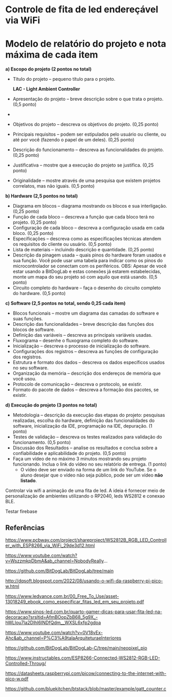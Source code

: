 # Controle de fita de led endereçável via WiFi

# **Modelo de relatório do projeto e nota máxima de cada item**

**a) Escopo do projeto (2 pontos no total)**

- Título do projeto – pequeno título para o projeto.

  **LAC - Light Ambient Controller**

- Apresentação do projeto – breve descrição sobre o que trata o projeto.	(0,5 ponto)

- 

- Objetivos do projeto – descreva os objetivos do projeto.	(0,25 ponto)

- Principais requisitos – podem ser estipulados pelo usuário ou cliente, ou até por você (fazendo o papel de um deles).	(0,25 ponto)

- Descrição do funcionamento – descreva as funcionalidades do projeto.	(0,25 ponto)

- Justificativa – mostre que a execução do projeto se justifica.	(0,25 ponto)

- Originalidade – mostre através de uma pesquisa que existem projetos correlatos, mas não iguais.	(0,5 ponto)

**b) Hardware (2,5 pontos no total)**

- Diagrama em blocos – diagrama mostrando os blocos e sua interligação.	(0,25 ponto)
- Função de cada bloco – descreva a função que cada bloco terá no projeto.
  (0,25 ponto)
- Configuração de cada bloco – descreva a configuração usada em cada bloco.
  (0,25 ponto)
- Especificações – descreva como as especificações técnicas atendem os requisitos do cliente ou usuário.	(0,5 ponto)
- Lista de materiais – incluindo descrição e quantidade.	(0,25 ponto)
- Descrição da pinagem usada – quais pinos do hardware foram usados e sua função. Você pode usar uma tabela para indicar como os pinos do microcontrolador se conectam com os periféricos. OBS: Apesar de você estar usando a BitDogLab e estas conexões já estarem estabelecidas, monte um mapa do seu projeto só com aquilo que está usando.	(0,5 ponto)
- Circuito completo do hardware – faça o desenho do circuito completo do hardware.	(0,5 ponto)

**c) Software (2,5 pontos no total, sendo 0,25 cada item)**

- Blocos funcionais – mostre um diagrama das camadas do software e suas funções.
- Descrição das funcionalidades – breve descrição das funções dos blocos de software.
- Definição das variáveis – descreva as principais variáveis usadas.
- Fluxograma – desenhe o fluxograma completo do software.
- Inicialização – descreva o processo de inicialização do software.
- Configurações dos registros – descreva as funções de configuração dos registros.
- Estrutura e formato dos dados – descreva os dados específicos usados no seu software.
- Organização da memória – descrição dos endereços de memória que você usou.
- Protocolo de comunicação – descreva o protocolo, se existir.
- Formato do pacote de dados – descreva a formação dos pacotes, se existir.

**d) Execução do projeto (3 pontos no total)**

- Metodologia – descrição da execução das etapas do projeto: pesquisas realizadas, escolha do hardware, definição das funcionalidades do software, inicialização da IDE, programação na IDE, depuração.	(1 ponto) 
- Testes de validação – descreva os testes realizados para validação do funcionamento.  (0,5 ponto) 
- Discussão dos Resultados – analise os resultados e conclua sobre a confiabilidade e aplicabilidade do projeto.	(0,5 ponto) 
- Faça um vídeo de no máximo 3 minutos mostrando seu projeto funcionando. Inclua o link do vídeo no seu relatório de entrega.	(1 ponto)
  - O vídeo deve ser enviado na forma de um link do YouTube. Se o aluno desejar que o vídeo não seja público, pode ser um vídeo **não listado**.





Controlar via wifi a animação de uma fita de led. A ideia é fornecer meio de personalização de ambientes utilizando o RP2040, leds WS2812 e conexao BLE.

Testar firebase

## Referências

https://www.pcbway.com/project/shareproject/WS2812B_RGB_LED_Controller_with_ESP8266_via_WiFi_29de3d12.html

https://www.youtube.com/watch?v=WszzmkpDbmA&ab_channel=NobodyReally...

https://github.com/BitDogLab/BitDogLab/tree/main

http://dqsoft.blogspot.com/2022/08/usando-o-wifi-da-raspberry-pi-pico-w.html

https://www.ledvance.com.br/00_Free_To_Use/asset-13018249_ebook_como_especificar_fitas_led_em_seu_projeto.pdf

https://www.sinos-led.com.br/quarto-gamer-dicas-para-usar-fita-led-na-decoracao?srsltid=AfmBOopZbB68_5g9X_-hWLlou7la2Dlhl6INDfQdm__WXSL6xfp2gdoa

https://www.youtube.com/watch?v=0V18vEx-Ahc&ab_channel=P%C3%A9talaArquiteturaeInteriores

https://github.com/BitDogLab/BitDogLab-C/tree/main/neopixel_pio

https://www.instructables.com/ESP8266-Connected-WS2812-RGB-LED-Controlled-Throug/

https://datasheets.raspberrypi.com/picow/connecting-to-the-internet-with-pico-w.pdf

https://github.com/bluekitchen/btstack/blob/master/example/gatt_counter.c
